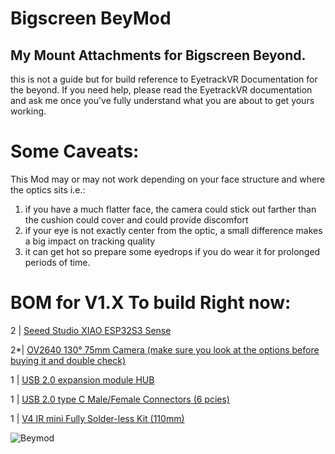 # Bigscreen BeyMod
## My Mount Attachments for Bigscreen Beyond.
this is not a guide but for build reference to EyetrackVR Documentation for the beyond. If you need help, please read the EyetrackVR documentation and ask me once you've fully understand what you are about to get yours working.
# Some Caveats:
 This Mod may or may not work depending on your face structure and where the optics sits
i.e.: 
1. if you have a much flatter face, the camera could stick out farther than the cushion could cover and could provide discomfort
2. if your eye is not exactly center from the optic, a small difference makes a big impact on tracking quality
3. it can get hot so prepare some eyedrops if you do wear it for prolonged periods of time.


# BOM for V1.X To build Right now:

2 | [Seeed Studio XIAO ESP32S3 Sense](https://www.google.com/url?q=https://www.seeedstudio.com/XIAO-ESP32S3-Sense-p-5639.html&sa=D&source=editors&ust=1704644943665084&usg=AOvVaw1fs6H2pfn6c_YyGU16gUws)

2*| [OV2640 130° 75mm Camera (make sure you look at the options before buying it and double check)](https://www.aliexpress.us/item/3256802853835121.html?spm=a2g0o.order_list.order_list_main.5.93641802NNWnBh&gatewayAdapt=glo2usa)

1 | [USB 2.0 expansion module HUB](https://www.aliexpress.us/item/3256804070458646.html?spm=a2g0o.order_list.order_list_main.53.93641802NNWnBh&gatewayAdapt=glo2usa)

1 | [USB 2.0 type C Male/Female Connectors (6 pcies)](https://www.aliexpress.us/item/3256805148260244.html?spm=a2g0o.order_list.order_list_main.48.93641802NNWnBh&gatewayAdapt=glo2usa)

1 | [V4 IR mini Fully Solder-less Kit (110mm)](https://store.eyetrackvr.dev/products/v4-mini-fully-solderless-kit)

![Beymod](https://github.com/Lenrul/beymod/assets/132875948/4e8de1f1-ce59-4dc0-aeb3-0c7e77f5652a)
